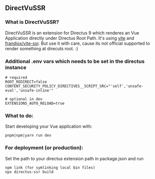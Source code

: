 ## DirectVuSSR

### What is DirectVuSSR?

DirectVuSSR is an extension for Directus 9 which renderes an Vue Application directly under Directus Root Path. It's using [vite](https://github.com/vitejs/vite) and [frandiox/vite-ssr](https://github.com/frandiox/vite-ssr). But use it with care, cause its not official supported to render something at direcuts root. :)

### Additional .env vars which needs to be set in the directus instance

```
# required
ROOT_REDIRECT=false
CONTENT_SECURITY_POLICY_DIRECTIVES__SCRIPT_SRC="'self','unsafe-eval','unsafe-inline'"

# optional in dev
EXTENSIONS_AUTO_RELOAD=true
```

### What to do:

Start developing your Vue application with:

```
pnpm|npm|yarn run dev
```

### For deployment (or production):

Set the path to your directus extension path in package.json and run

```
npm link (for symlinking local bin files)
npx directus-ssr build
```
